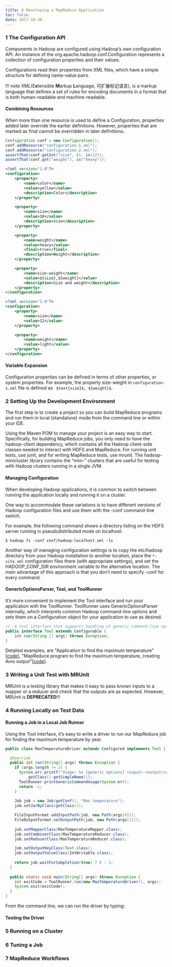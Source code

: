 ```yaml
---
title: 6 Developing a MapReduce Application
toc: false
date: 2017-10-30
---
```


### 1 The Configuration API

Components in Hadoop are configured using Hadoop’s own configuration API. An instance of the <C>org.apache.hadoop.conf.Configuration</C> represents a collection of configuration properties and their values.

<C>Configuration</C>s read their properties from  XML files, which have a simple structure for defining name-value pairs.


!!! note
    XML(E**x**tensible **M**arkup **L**anguage, 可扩展标记语言), is a markup language that defines a set of rules for encoding documents in a format that is both human-readable and machine-readable. 
    
#### Combining Resources

When more than one resource is used to define a <C>Configuration</C>, properties added later override the earlier definitions. However, properties that are marked as <C>final</C> cannot be overridden in later definitions.

```Java
Configuration conf = new Configuration();
conf.addResource("configuration-1.xml");
conf.addResource("configuration-2.xml");
assertThat(conf.getInt("size", 0), is(12));
assertThat(conf.get("weight"), is("heavy"));
```

```xml tab="configuration-1.xml"
<?xml version="1.0"?> 
<configuration>
    <property> 
        <name>color</name> 
        <value>yellow</value> 
        <description>Color</description> 
    </property>

    <property> 
        <name>size</name> 
        <value>10</value> 
        <description>Size</description> 
    </property>

    <property> 
        <name>weight</name> 
        <value>heavy</value> 
        <final>true</final> 
        <description>Weight</description> 
    </property>

    <property> 
        <name>size-weight</name> 
        <value>${size},${weight}</value> 
        <description>Size and weight</description> 
    </property> 
</configuration>
```

```xml tab="configuration-2.xml"
<?xml version="1.0"?> 
<configuration>
    <property> 
        <name>size</name> 
        <value>12</value> 
    </property>

    <property> 
        <name>weight</name> 
        <value>light</value> 
    </property> 
</configuration>
```

#### Variable Expansion

Configuration properties can be defined in terms of other properties, or system properties. For example, the property <C>size-weight</C> in `configuration-1.xml` file is defined as ` $text{size}$, ${weight}$`.

### 2 Setting Up the Development Environment

The first step is to create a project so you can build MapReduce programs and run them in local (standalone) mode from the command line or within your IDE. 

Using the Maven POM to manage your project is an easy way to start. Specifically, for building MapReduce jobs, you only need to have the <C>hadoop-client</C> dependency, which contains all the Hadoop client-side classes needed to interact with HDFS and MapReduce. For running unit tests, use <C>junit</C>, and for writing MapReduce tests, use <C>mrunit</C>. The <C>hadoop-minicluster</C> library contains the “mini-” clusters that are useful for testing with Hadoop clusters running in a single JVM.

#### Managing Configuration

When developing Hadoop applications, it is common to switch between running the application locally and running it on a cluster.

One way to accommodate these variations is to have different versions of Hadoop configuration files and use them with the <C>-conf</C> command-line switch.

For example, the following command shows a directory listing on the HDFS server running in pseudodistributed mode on localhost:

```
$ hadoop fs -conf conf/hadoop-localhost.xml -ls
```


Another way of managing configuration settings is to copy the etc/hadoop directory from your Hadoop installation to another location, place the `*-site.xml` configuration files there (with appropriate settings), and set the <C>HADOOP_CONF_DIR </C>environment variable to the alternative location. The main advantage of this approach is that you don’t need to specify <C>-conf</C> for every command.

#### GenericOptionsParser, Tool, and ToolRunner

It’s more convenient to implement the <C>Tool</C> interface and run your application with the <C>ToolRunner</C>. <C>ToolRunner</C> uses <C>GenericOptionsParser</C> internally, which interprets common Hadoop command-line options and sets them on a <C>Configuration</C> object for your application to use as desired.

```Java
//  A tool interface that supports handling of generic command-line options.
public interface Tool extends Configurable { 
    int run(String [] args) throws Exception; 
}
```

Detailed examples, are "Application to find the maximum temperature"[[code](ch6/#running-a-job-in-a-local-job-runner)], "MapReduce program to find the maximum temperature, creating Avro output"[[code](ch12/#avro-mapreduce)].


### 3 Writing a Unit Test with MRUnit

<C>MRUnit</C> is a testing library that makes it easy to pass known inputs to a mapper or a reducer and check that the outputs are as expected.  However, MRUnit is **DEPRECATED**!!!



### 4 Running Locally on Test Data


#### Running a Job in a Local Job Runner

Using the <C>Tool</C> interface, it’s easy to write a driver to run our MapReduce job for finding the maximum temperature by year.

```Java
public class MaxTemperatureDriver extends Configured implements Tool {

  @Override
  public int run(String[] args) throws Exception {
    if (args.length != 2) {
      System.err.printf("Usage: %s [generic options] <input> <output>\n",
          getClass().getSimpleName());
      ToolRunner.printGenericCommandUsage(System.err);
      return -1;
    }
    
    Job job = new Job(getConf(), "Max temperature");
    job.setJarByClass(getClass());

    FileInputFormat.addInputPath(job, new Path(args[0]));
    FileOutputFormat.setOutputPath(job, new Path(args[1]));
    
    job.setMapperClass(MaxTemperatureMapper.class);
    job.setCombinerClass(MaxTemperatureReducer.class);
    job.setReducerClass(MaxTemperatureReducer.class);

    job.setOutputKeyClass(Text.class);
    job.setOutputValueClass(IntWritable.class);
    
    return job.waitForCompletion(true) ? 0 : 1;
  }
  
  public static void main(String[] args) throws Exception {
    int exitCode = ToolRunner.run(new MaxTemperatureDriver(), args);
    System.exit(exitCode);
  }
}
```

From the command line, we can run the driver by typing:




#### Testing the Driver
### 5 Running on a Cluster
### 6 Tuning a Job
### 7 MapReduce Workflows